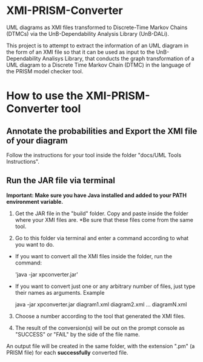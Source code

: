 # XMI-PRISM-Converter
UML diagrams as XMI files transformed to Discrete-Time Markov Chains (DTMCs) via the UnB-Dependability Analysis Library (UnB-DALi).

This project is to attempt to extract the information of an UML diagram in the form of an XMI file so that it can be used as input to the UnB-Dependability Analisys Library, that conducts the graph transformation of a UML diagram to a Discrete Time Markov Chain (DTMC) in the language of the PRISM model checker tool.

# How to use the XMI-PRISM-Converter tool

## Annotate the probabilities and Export the XMI file of your diagram

Follow the instructions for your tool inside the folder "docs/UML Tools Instructions".


## Run the JAR file via terminal
**Important: Make sure you have Java installed and added to your PATH environment variable.**

1) Get the JAR file in the "build" folder. Copy and paste inside the folder where your XMI files are.
*Be sure that these files come from the same tool.

2) Go to this folder via terminal and enter a command according to what you want to do.
	
- If you want to convert all the XMI files inside the folder, run the command:
	
	'java -jar xpconverter.jar'

- If you want to convert just one or any arbitrary number of files, just type their names as arguments. Example

	java -jar xpconverter.jar diagram1.xml diagram2.xml ... diagramN.xml

3) Choose a number according to the tool that generated the XMI files.

4) The result of the conversion(s) will be out on the prompt console as "SUCCESS" or "FAIL" by the side of the file name.

An output file will be created in the same folder, with the extension ".pm" (a PRISM file) for each **successfully** converted file.
